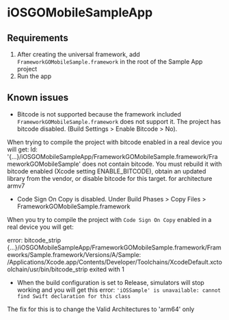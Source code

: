 # iOSGOMobileSampleApp

## Requirements
1. After creating the universal framework, add `FrameworkGOMobileSample.framework` in the root of the Sample App project
2. Run the app

## Known issues
* Bitcode is not supported because the framework included `FrameworkGOMobileSample.framework` does not support it. The project has bitcode disabled. (Build Settings > Enable Bitcode > No).

When trying to compile the project with bitcode enabled in a real device you will get:
ld: '{...}/iOSGOMobileSampleApp/FrameworkGOMobileSample.framework/FrameworkGOMobileSample' does not contain bitcode. You must rebuild it with bitcode enabled (Xcode setting ENABLE_BITCODE), obtain an updated library from the vendor, or disable bitcode for this target. for architecture armv7

* Code Sign On Copy is disabled. Under Build Phases > Copy Files > FrameworkGOMobileSample.framework

When you try to compile the project with `Code Sign On Copy` enabled in a real device you will get:

error: bitcode_strip {...}/iOSGOMobileSampleApp/FrameworkGOMobileSample.framework/Frameworks/Sample.framework/Versions/A/Sample: /Applications/Xcode.app/Contents/Developer/Toolchains/XcodeDefault.xctoolchain/usr/bin/bitcode_strip exited with 1

* When the build configuration is set to Release, simulators will stop working and you will get this error:
`'iOSSample' is unavailable: cannot find Swift declaration for this class`

The fix for this is to change the Valid Architectures to 'arm64' only